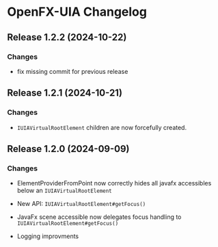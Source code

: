 # OpenFX-UIA Changelog

## Release 1.2.2 (2024-10-22)

### Changes

- fix missing commit for previous release

## Release 1.2.1 (2024-10-21)

### Changes

- `IUIAVirtualRootElement` children are now forcefully created.

## Release 1.2.0 (2024-09-09)

### Changes

- ElementProviderFromPoint now correctly hides all javafx accessibles below an `IUIAVirtualRootElement`

- New API: `IUIAVirtualRootElement#getFocus()`
- JavaFx scene accessible now delegates focus handling to `IUIAVirtualRootElement#getFocus()`

- Logging improvments
